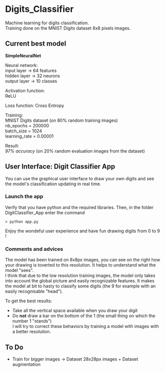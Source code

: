 # Digits_Classifier
Machine learning for digits classification.   
Training done on the MNIST Digits dataset 8x8 pixels images.

## Current best model
**SimpleNeuralNet**   

Neural network:   
input layer  -> 64 features   
hidden layer -> 32 neurons   
output layer -> 10 classes   

Activation function:   
ReLU   

Loss function:
Cross Entropy

Training:   
MNIST Digits dataset (on 80% random training images)   
nb_epochs = 200000   
batch_size = 1024   
learning_rate = 0.00001   

Result:   
*97% accuracy* (on 20% random evaluation images from the dataset)   

## User Interface: **Digit Classifier App**
You can use the graphical user interface to draw your own digits and see the model's classification updating in real time.   

### Launch the app
Verify that you have python and the required libraries. Then, in the folder DigitClassifier_App enter the command   
```console
> python app.py
```
Enjoy the wondeful user experience and have fun drawing digits from 0 to 9 !   

### Comments and advices
The model has been trained on 8x8px images, you can see on the right how your drawing is toverted to this resolution. It helps to understand what the model "sees".   
I think that due to the low resolution training images, the model only takes into account the global picture and easily recognizable features. It makes the model at bit to hasty to classify some digits (the 9 for example with an easily recognisable "head").   
   
To get the best results:   
- Take all the vertical space available when you draw your digit
- Do **not** draw a bar on the bottom of the 1 (the small thing on which the number 1 "stands")   
I will try to correct these behaviors by training a model with images with a better resolution.   

## To Do
- Train for bigger images -> Dataset 28x28px images + Dataset augmentation
